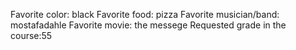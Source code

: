Favorite color: black
Favorite food: pizza
Favorite musician/band: mostafadahle
Favorite movie: the messege
Requested grade in the course:55 
